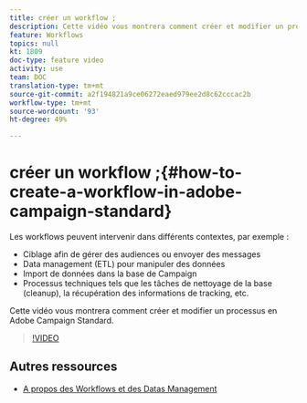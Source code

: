 ```yaml
---
title: créer un workflow ;
description: Cette vidéo vous montrera comment créer et modifier un processus en Adobe Campaign Standard.
feature: Workflows
topics: null
kt: 1809
doc-type: feature video
activity: use
team: DOC
translation-type: tm+mt
source-git-commit: a2f194821a9ce06272eaed979ee2d8c62cccac2b
workflow-type: tm+mt
source-wordcount: '93'
ht-degree: 49%

---
```



# créer un workflow ;{#how-to-create-a-workflow-in-adobe-campaign-standard}

Les workflows peuvent intervenir dans différents contextes, par exemple :

* Ciblage afin de gérer des audiences ou envoyer des messages
* Data management (ETL) pour manipuler des données
* Import de données dans la base de Campaign
* Processus techniques tels que les tâches de nettoyage de la base (cleanup), la récupération des informations de tracking, etc.

Cette vidéo vous montrera comment créer et modifier un processus en Adobe Campaign Standard.

>[!VIDEO](https://video.tv.adobe.com/v/23937?quality=12)

## Autres ressources

* [A propos des Workflows et des Datas Management](https://docs.adobe.com/content/help/en/campaign-standard/using/managing-processes-and-data/about-workflows-and-data-management/discovering-workflows.html)
